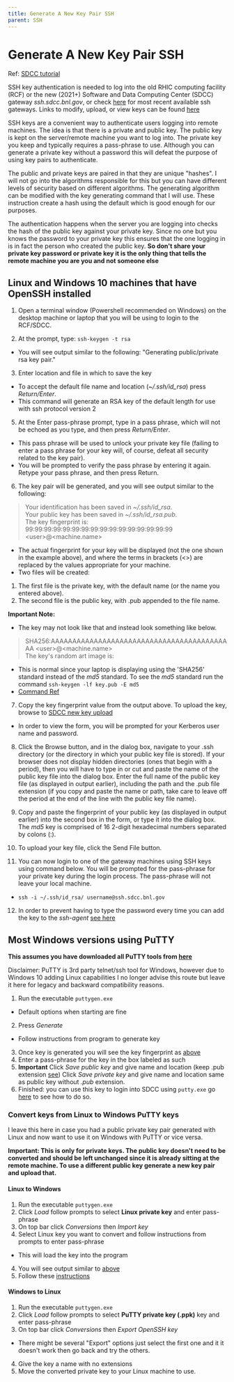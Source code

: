 ```yaml
---
title: Generate A New Key Pair SSH
parent: SSH
---
```


Generate A New Key Pair SSH
===========================

Ref: [SDCC tutorial](https://www.sdcc.bnl.gov/information/ssh/generate-ssh-key-pairs)

SSH key authentication is needed to log into the old RHIC computing facility (RCF) or the new (2021+) Software and Data Computing Center (SDCC) gateway *ssh.sdcc.bnl.gov*, or check [here](https://www.sdcc.bnl.gov/information/ssh/ssh-gateways) for most recent available ssh gateways. Links to modify, upload, or view keys can be found [here](https://www.sdcc.bnl.gov/information/ssh/ssh-key-utilities)

SSH keys are a convenient way to authenticate users logging into remote machines.  The idea is that there is a private and public key.  The public key is kept on the server/remote machine you want to log into.  The private key you keep and typically requires a pass-phrase to use.  Although you can generate a private key without a password this will defeat the purpose of using key pairs to authenticate.

The public and private keys are paired in that they are unique "hashes".  I will not go into the algorithms responsible for this but you can have different levels of security based on different algorithms.  The generating algorithm can be modified with the key generating command that I will use.  These instruction create a hash using the default which is good enough for our purposes.

The authentication happens when the server you are logging into checks the hash of the public key against your private key.  Since no one but you knows the password to your private key this ensures that the one logging in is in fact the person who created the public key.
**So don't share your private key password or private key it is the only thing that tells the remote machine you are you and not someone else**

Linux and Windows 10 machines that have OpenSSH installed
-----------------------------------------------------------

1. Open a terminal window (Powershell recommended on Windows) on the desktop machine or laptop that you will be using to login to the RCF/SDCC.

2. At the prompt, type: `ssh-keygen -t rsa`
 - You will see output similar to the following: "Generating public/private rsa key pair."

3. Enter location and file in which to save the key
 - To accept the default file name and location (*~/.ssh/id_rsa*) press *Return/Enter*.
 - This command will generate an RSA key of the default length for use with ssh protocol version 2

5. At the Enter pass-phrase prompt, type in a pass phrase, which will not be echoed as you type, and then press *Return/Enter*.
 - This pass phrase will be used to unlock your private key file (failing to enter a pass phrase for your key will, of course, defeat all security related to the key pair).
 - You will be prompted to verify the pass phrase by entering it again. Retype your pass phrase, and then press Return.

6.  <a name="KeyFingerprint"></a>The key pair will be generated, and you will see output similar to the following:
 > Your identification has been saved in *~/.ssh/id_rsa*.  
 > Your public key has been saved in *~/.ssh/id_rsa.pub*.  
 > The key fingerprint is: 99:99:99:99:99:99:99:99:99:99:99:99:99:99:99:99 \<user\>@\<machine.name\> 
 - The actual fingerprint for your key will be displayed (not the one shown in the example above), and where the terms in brackets (<>) are replaced by the values appropriate for your machine.
 - Two files will be created:
  1. The first file is the private key, with the default name (or the name you entered above).
  2. The second file is the public key, with .pub appended to the file name.

 **Important Note:**
 - The key may not look like that and instead look something like below.
  > SHA256:AAAAAAAAAAAAAAAAAAAAAAAAAAAAAAAAAAAAAAAAAAA \<user\>@\<machine.name\>  
  > The key's random art image is:  
  >
 - This is normal since your laptop is displaying using the 'SHA256' standard instead of the *md5* standard.  To see the *md5* standard run the command `ssh-keygen -lf key.pub -E md5`
  - [Command Ref](https://superuser.com/questions/929566/sha256-ssh-fingerprint-given-by-the-client-but-only-md5-fingerprint-known-for-se) 

7. Copy the key fingerprint value from the output above.  To upload the key, browse to [SDCC new key upload](https://web.racf.bnl.gov/Facility/SshKeys/UploadSshKey.php)
 - In order to view the form, you will be prompted for your Kerberos user name and password.

8. Click the Browse button, and in the dialog box, navigate to your .ssh directory (or the directory in which your public key file is stored).  If your browser does not display hidden directories (ones that begin with a period), then you will have to type in or cut and paste the name of the public key file into the dialog box. Enter the full name of the public key file (as displayed in output earlier), including the path and the .pub file extension (if you copy and paste the name or path, take care to leave off the period at the end of the line with the public key file name).

9. Copy and paste the fingerprint of your public key (as displayed in output earlier) into the second box in the form, or type it into the dialog box. The *md5* key is comprised of 16 2-digit hexadecimal numbers separated by colons (:).

10. To upload your key file, click the Send File button.

11. You can now login to one of the gateway machines using SSH keys using command below. You will be prompted for the pass-phrase for your private key during the login process. The pass-phrase will not leave your local machine.
 - `ssh -i ~/.ssh/id_rsa/ username@ssh.sdcc.bnl.gov`
 
12. In order to prevent having to type the password every time you can add the key to the *ssh-agent*  [see here](ssh_agent.md)

Most Windows versions using PuTTY
----------------------------------

**This assumes you have downloaded all PuTTY tools from [here](https://www.chiark.greenend.org.uk/~sgtatham/putty/)**

Disclaimer: PuTTY is 3rd party telnet/ssh tool for Windows, however due to Windows 10 adding Linux capabilities I no longer advise this route but leave it here for legacy and backward compatibility reasons.

1. Run the executable `puttygen.exe`
 - Default options when starting are fine
2. Press *Generate*
 - Follow instructions from program to generate key
3. Once key is generated you will see the key fingerprint as [above](#KeyFingerprint)
4. Enter a pass-phrase for the key in the box labeled as such
5. <a name="SavePuttyKey"></a>**Important** Click *Save public key* and give name and location (keep .pub extension [see](#KeyFingerprint)) Click *Save private key* and give name and location same as public key without *.pub* extension.
6. Finished: you can use this key to login into SDCC using `putty.exe` go [here](placeholder) to see how to do so.

### Convert keys from Linux to Windows PuTTY keys

I leave this here in case you had a public private key pair generated with Linux and now want to use it on Windows with PuTTY or vice versa.

**Important: This is only for private keys.  The public key doesn't need to be converted and should be left unchanged since it is already sitting at the remote machine.  To use a different public key generate a new key pair and upload that.**

#### Linux to Windows

1. Run the executable `puttygen.exe`
2. Click *Load* follow prompts to select **Linux private key** and enter pass-phrase
2. On top bar click *Conversions* then *Import key*
3. Select Linux key you want to convert and follow instructions from prompts to enter pass-phrase
 - This will load the key into the program
4. You will see output similar to [above](#KeyFingerprint)
5. Follow these [instructions](#SavePuttyKey)

#### Windows to Linux

1. Run the executable `puttygen.exe`
2. Click *Load* follow prompts to select **PuTTY private key (.ppk)** key and enter pass-phrase
3. On top bar click *Conversions* then *Export OpenSSH key*
 - There might be several "Export" options just select the first one and it it doesn't work then go back and try the others.
4. Give the key a name with no extensions
5. Move the converted private key to your Linux machine to use.

